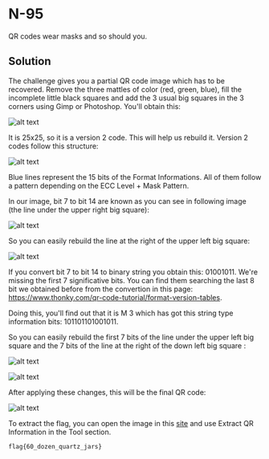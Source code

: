 # N-95

QR codes wear masks and so should you.

## Solution

The challenge gives you a partial QR code image which has to be recovered. Remove the three mattles of color (red, green, blue), fill the incomplete little black squares and add the 3 usual big squares in the 3 corners using Gimp or Photoshop. You'll obtain this:

![alt text](https://i.imgur.com/ZiqDHpS.png)

It is 25x25, so it is a version 2 code. This will help us rebuild it. Version 2 codes follow this structure:

![alt text](https://i.imgur.com/UEdwJAy.png)

Blue lines represent the 15 bits of the Format Informations. All of them follow a pattern depending on the ECC Level + Mask Pattern.

In our image, bit 7 to bit 14 are known as you can see in following image (the line under the upper right big square):

![alt text](https://i.imgur.com/x5YMNxO.png)

So you can easily rebuild the line at the right of the upper left big square:

![alt text](https://i.imgur.com/zX9hydD.png)

If you convert bit 7 to bit 14 to binary string you obtain this: 01001011. We're missing the first 7 significative bits. You can find them searching the last 8 bit we obtained before from the convertion in this page: https://www.thonky.com/qr-code-tutorial/format-version-tables.

Doing this, you'll find out that it is M 3 which has got this string type information bits: 101101101001011.

So you can easily rebuild the first 7 bits of the line under the upper left big square and the 7 bits of the line at the right of the down left big square :

![alt text](https://i.imgur.com/DyZfJiW.png)

![alt text](https://i.imgur.com/5OZ3mUM.png)

After applying these changes, this will be the final QR code:

![alt text](https://i.imgur.com/tMsyGu5.png)

To extract the flag, you can open the image in this [site](https://merricx.github.io/qrazybox/) and use Extract QR Information in the Tool section.

```
flag{60_dozen_quartz_jars}
```

